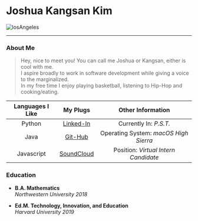 # Joshua Kangsan Kim

![losAngeles](https://odis.homeaway.com/odis/destination/2b4108ba-cbdb-4505-8950-57b997042ef9.hw1.jpg)

---

### About Me
> Hey, nice to meet you!  You can call me Joshua or Kangsan, either is cool with me.  
> I aspire broadly to work in software development while giving a voice to the marginalized.  
> In my free time I enjoy playing basketball, listening to Hip-Hop and cooking/eating.

| Languages I Like | My Plugs | Other Information |
|:-:|:-:|:-:|
| Python |[Linked-In](https://www.linkedin.com/in/kimkangsan/) |  Currently In: _P.S.T._ |
| Java | [Git-Hub](https://github.com/jimkosh) | Operating System: _macOS High Sierra_ |
| Javascript| [SoundCloud](https://soundcloud.com/kangsanoise) | Position: _Virtual Intern Candidate_ |

### Education 
* __B.A. Mathematics__  
_Northwestern University 2018_  

* __Ed.M. Technology, Innovation, and Education__  
_Harvard University 2019_  
